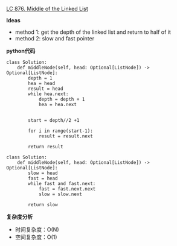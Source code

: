 [LC 876. Middle of the Linked List](https://leetcode.com/problems/middle-of-the-linked-list/)

**Ideas**
- method 1: get the depth of the linked list and return to half of it
- method 2: slow and fast pointer


**python代码**
```
class Solution:
    def middleNode(self, head: Optional[ListNode]) -> Optional[ListNode]:
        depth = 1
        hea = head
        result = head
        while hea.next:
            depth = depth + 1
            hea = hea.next


        start = depth//2 +1

        for i in range(start-1):
            result = result.next
            
        return result
```
```
class Solution:
    def middleNode(self, head: Optional[ListNode]) -> Optional[ListNode]:
        slow = head
        fast = head
        while fast and fast.next:
            fast = fast.next.next
            slow = slow.next
            
        return slow
```

**复杂度分析**
- 时间复杂度：O(N)
- 空间复杂度：O(1)